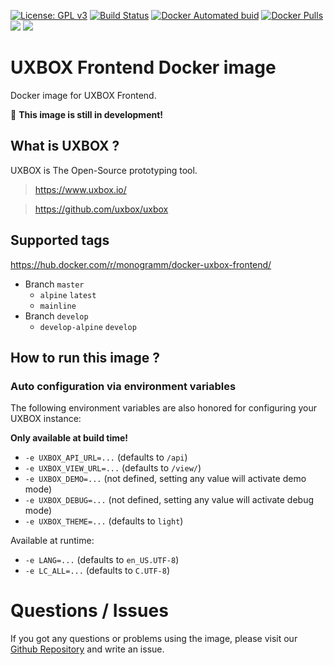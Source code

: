 
[uri_license]: http://www.gnu.org/licenses/gpl.html
[uri_license_image]: https://img.shields.io/badge/License-GPL%20v3-blue.svg

[![License: GPL v3][uri_license_image]][uri_license]
[![Build Status](https://travis-ci.org/Monogramm/docker-uxbox-frontend.svg)](https://travis-ci.org/Monogramm/docker-uxbox-frontend)
[![Docker Automated buid](https://img.shields.io/docker/cloud/build/monogramm/docker-uxbox-frontend.svg)](https://hub.docker.com/r/monogramm/docker-uxbox-frontend/)
[![Docker Pulls](https://img.shields.io/docker/pulls/monogramm/docker-uxbox-frontend.svg)](https://hub.docker.com/r/monogramm/docker-uxbox-frontend/)
[![](https://images.microbadger.com/badges/version/monogramm/docker-uxbox-frontend.svg)](https://microbadger.com/images/monogramm/docker-uxbox-frontend)
[![](https://images.microbadger.com/badges/image/monogramm/docker-uxbox-frontend.svg)](https://microbadger.com/images/monogramm/docker-uxbox-frontend)

# UXBOX Frontend Docker image

Docker image for UXBOX Frontend.

:construction: **This image is still in development!**

## What is UXBOX ?

UXBOX is The Open-Source prototyping tool.

> https://www.uxbox.io/

> https://github.com/uxbox/uxbox

## Supported tags

https://hub.docker.com/r/monogramm/docker-uxbox-frontend/

* Branch `master`
    * `alpine` `latest`
    * `mainline`
* Branch `develop`
    * `develop-alpine` `develop`

## How to run this image ?

### Auto configuration via environment variables

The following environment variables are also honored for configuring your UXBOX instance:

**Only available at build time!**
-	`-e UXBOX_API_URL=...` (defaults to `/api`)
-	`-e UXBOX_VIEW_URL=...` (defaults to `/view/`)
-	`-e UXBOX_DEMO=...` (not defined, setting any value will activate demo mode)
-	`-e UXBOX_DEBUG=...` (not defined, setting any value will activate debug mode)
-	`-e UXBOX_THEME=...` (defaults to `light`)

Available at runtime:
-	`-e LANG=...` (defaults to `en_US.UTF-8`)
-	`-e LC_ALL=...` (defaults to `C.UTF-8`)

# Questions / Issues
If you got any questions or problems using the image, please visit our [Github Repository](https://github.com/Monogramm/docker-uxbox-frontend) and write an issue.
